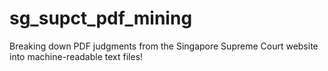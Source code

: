 # sg_supct_pdf_mining
Breaking down PDF judgments from the Singapore Supreme Court website into machine-readable text files!
